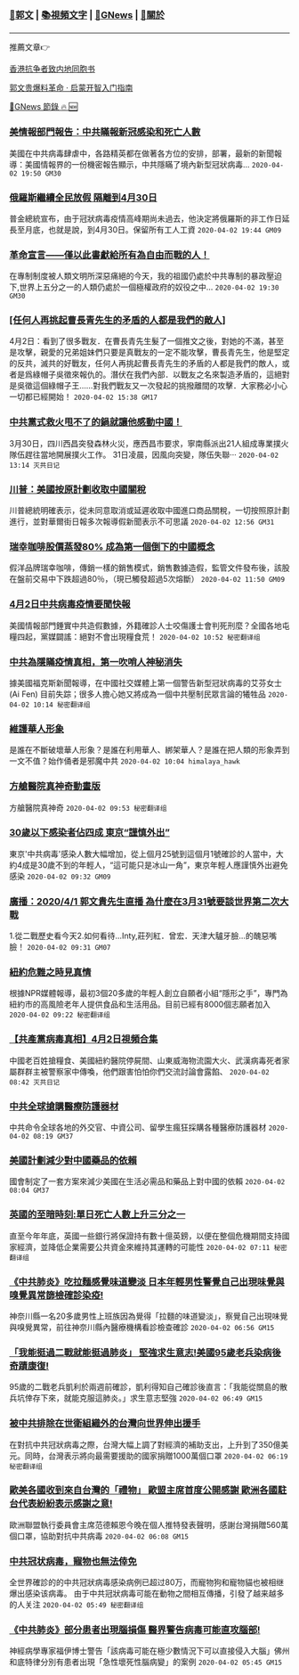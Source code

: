 ###  [:eagle:郭文](https://github.com/ourhimalayas/txt) | [:books:視頻文字](https://github.com/ourhimalayas/txt/blob/master/content/README.md) | [:newspaper:GNews](https://github.com/ourhimalayas/txt/blob/master/content/gnews/README.md) | [:pray:關於](https://github.com/ourhimalayas/home/tree/master/about)
---

推薦文章:point_right:

[香港抗争者致内地同胞书](https://github.com/ourhimalayas/news/blob/master/2019/08/a_letter_from_the_hong_kong_people.md)

[郭文贵爆料革命 · 启蒙开智入门指南](https://github.com/ourhimalayas/txt/issues/1)

[:newspaper:GNews 節錄 :fire: :new:](https://github.com/ourhimalayas/txt/blob/master/content/gnews/README.md) 



### [美情報部門報告：中共瞞報新冠感染和死亡人數](/content/gnews/1/README.md)

美國在中共病毒肆虐中，各路精英都在做著各方位的安排，部署，最新的新聞報導：美國情報界的一份機密報告顯示，中共隱瞞了境內新型冠狀病毒...  `2020-04-02 19:50 GM30`

### [俄羅斯繼續全民放假 隔離到4月30日](/content/gnews/2/README.md)

普金總統宣布，由于冠狀病毒疫情高峰期尚未過去，他決定將俄羅斯的非工作日延長至月底，也就是說，到4月30日。保留所有工人工資  `2020-04-02 19:44 GM09`

### [革命宣言——僅以此書獻給所有為自由而戰的人！](/content/gnews/3/README.md)

在專制制度被人類文明所深惡痛絕的今天，我的祖國仍處於中共專制的暴政壓迫下,世界上五分之一的人類仍處於一個極權政府的奴役之中...  `2020-04-02 19:30 GM30`

### [[任何人再挑起曹長青先生的矛盾的人都是我們的敵人]](/content/gnews/4/README.md)

4月2日：看到了很多戰友．在曹長青先生髮了一個推文之後，對她的不滿，甚至是攻擊，親愛的兄弟姐妹們只要是真戰友的一定不能攻擊，曹長青先生，他是堅定的反共，滅共的好戰友，任何人再挑起曹長青先生的矛盾的人都是我們的敵人，或者是爲綠帽子吳徵來報仇的。潛伏在我們內部．以戰友之名來製造矛盾的，這絕對是吳徵這個綠帽子王……對我們戰友又一次發起的挑撥離間的攻擊．大家務必小心一切都已經開始！  `2020-04-02 15:38 GM17`

### [中共黨式救火甩不了的鍋就讓他感動中國！](/content/gnews/5/README.md)

3月30日，四川西昌突發森林火災，應西昌市要求，寧南縣派出21人組成專業撲火隊伍趕往當地開展撲火工作。 31日凌晨，因風向突變，隊伍失聯···  `2020-04-02 13:14 灭共日记`

### [川普：美國按原計劃收取中國關稅](/content/gnews/6/README.md)

川普總統明確表示，從未同意取消或延遲收取中國進口商品關稅，一切按照原計劃進行，並對華爾街日報多次報導假新聞表示不可思議  `2020-04-02 12:56 GM31`

### [瑞幸咖啡股價蒸發80% 成為第一個倒下的中國概念](/content/gnews/7/README.md)

假洋品牌瑞幸咖啡，傳銷一樣的銷售模式，銷售數據造假，監管文件發布後，該股在盤前交易中下跌超過80％，（現已觸發超過5次熔斷）  `2020-04-02 11:50 GM09`

### [4月2日中共病毒疫情要聞快報](/content/gnews/8/README.md)

美國情報部門錘實中共造假數據，外籍確診人士咬傷護士會判死刑麼？全國各地屯糧四起，黨媒闢謠：絕對不會出現糧食荒！  `2020-04-02 10:52 秘密翻译组`

### [中共為隱瞞疫情真相，第一吹哨人神秘消失](/content/gnews/9/README.md)

據美國福克斯新聞報導，在中國社交媒體上第一個警告新型冠狀病毒的艾芬女士(Ai Fen) 目前失踪；很多人擔心她又將成為一個中共壓制民眾言論的犧牲品  `2020-04-02 10:14 秘密翻译组`

### [維護華人形象](/content/gnews/10/README.md)

是誰在不斷破壞華人形象？是誰在利用華人、綁架華人？是誰在把人類的形象弄到一文不值？始作俑者是邪魔中共  `2020-04-02 10:04 himalaya_hawk`

### [方艙醫院真神奇動畫版](/content/gnews/11/README.md)

方艙醫院真神奇  `2020-04-02 09:53 秘密翻译组`

### [30歲以下感染者佔四成 東京“謹慎外出”](/content/gnews/12/README.md)

東京&#039;中共病毒&#039;感染人數大幅增加，從上個月25號到這個月1號確診的人當中，大約4成是30歲不到的年輕人，“這可能只是冰山一角”，東京年輕人應謹慎外出避免感染  `2020-04-02 09:32 GM09`

### [廣播：2020/4/1 郭文貴先生直播 為什麼在3月31號要談世界第二次大戰](/content/gnews/13/README.md)

1.從二戰歷史看今天2.如何看待…Inty,莊列紅．曾宏．天津大驢牙臉…的醜惡嘴臉！  `2020-04-02 09:31 GM07`

### [紐約危難之時見真情](/content/gnews/14/README.md)

根據NPR媒體報導，最初3個20多歲的年輕人創立自願者小組“隱形之手”，專門為紐約市的高風險老年人提供食品和生活用品。目前已經有8000個志願者加入  `2020-04-02 09:22 秘密翻译组`

### [【共產黨病毒真相】4月2日視頻合集](/content/gnews/15/README.md)

中國老百姓搶糧食、美國紐約醫院停屍間、山東威海物流園大火、武漢病毒死者家屬群群主被警察家中傳喚，他們跟害怕怕你們交流討論會露餡、  `2020-04-02 08:42 灭共日记`

### [中共全球搶購醫療防護器材](/content/gnews/16/README.md)

中共命令全球各地的外交官、中資公司、留學生瘋狂採購各種醫療防護器材  `2020-04-02 08:19 GM37`

### [美國計劃減少對中國藥品的依賴](/content/gnews/17/README.md)

國會制定了一套方案來減少美國在生活必需品和藥品上對中國的依賴  `2020-04-02 08:04 GM37`

### [英國的至暗時刻:單日死亡人數上升三分之一](/content/gnews/18/README.md)

直至今年年底，英國一些銀行將保證持有數十億英鎊，以便在整個危機期間支持國家經濟，並降低企業需要公共資金來維持其運轉的可能性  `2020-04-02 07:11 秘密翻译组`

### [《中共肺炎》吃拉麵感覺味道變淡 日本年輕男性警覺自己出現味覺與嗅覺異常篩檢確診染疫!](/content/gnews/19/README.md)

神奈川縣一名20多歲男性上班族因為覺得「拉麵的味道變淡」，察覺自己出現味覺與嗅覺異常，前往神奈川縣內醫療機構看診檢查確診  `2020-04-02 06:56 GM15`

### [「我能挺過二戰就能挺過肺炎」 堅強求生意志!美國95歲老兵染病後奇蹟康復!](/content/gnews/20/README.md)

95歲的二戰老兵凱利於兩週前確診，凱利得知自己確診後直言：「我能從關島的散兵坑倖存下來，就能克服這肺炎。」求生意志堅強  `2020-04-02 06:49 GM15`

### [被中共排除在世衛組織外的台灣向世界伸出援手](/content/gnews/21/README.md)

在對抗中共冠狀病毒之際，台灣大幅上調了對經濟的補助支出，上升到了350億美元。同時，台灣表示將向最需要援助的國家捐贈1000萬個口罩  `2020-04-02 06:19 秘密翻译组`

### [歐美各國收到來自台灣的「禮物」 歐盟主席首度公開感謝 歐洲各國駐台代表紛紛表示感謝之意!](/content/gnews/22/README.md)

歐洲聯盟執行委員會主席范德賴恩今晚在個人推特發表聲明，感謝台灣捐贈560萬個口罩，協助對抗中共病毒  `2020-04-02 06:08 GM15`

### [中共冠状病毒，寵物也無法倖免](/content/gnews/23/README.md)

全世界確診的的中共冠狀病毒感染病例已超过80万，而寵物狗和寵物貓也被相继爆出感染该病毒。 由于中共冠狀病毒可能在動物之間相互傳播，引發了越来越多的人关注  `2020-04-02 05:49 秘密翻译组`

### [《中共肺炎》部分患者出現腦損傷 醫界警告病毒可能直攻腦部!](/content/gnews/24/README.md)

神經病學專家福伊博士警告「該病毒可能在極少數情況下可以直接侵入大腦」佛州和底特律分別有患者出現「急性壞死性腦病變」的案例  `2020-04-02 05:45 GM15`

